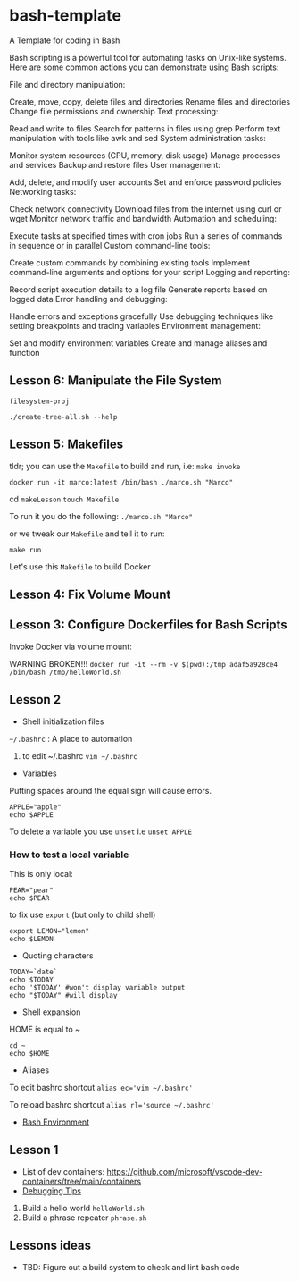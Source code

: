 # bash-template
A Template for coding in Bash

Bash scripting is a powerful tool for automating tasks on Unix-like systems. Here are some common actions you can demonstrate using Bash scripts:

File and directory manipulation:

Create, move, copy, delete files and directories
Rename files and directories
Change file permissions and ownership
Text processing:

Read and write to files
Search for patterns in files using grep
Perform text manipulation with tools like awk and sed
System administration tasks:

Monitor system resources (CPU, memory, disk usage)
Manage processes and services
Backup and restore files
User management:

Add, delete, and modify user accounts
Set and enforce password policies
Networking tasks:

Check network connectivity
Download files from the internet using curl or wget
Monitor network traffic and bandwidth
Automation and scheduling:

Execute tasks at specified times with cron jobs
Run a series of commands in sequence or in parallel
Custom command-line tools:

Create custom commands by combining existing tools
Implement command-line arguments and options for your script
Logging and reporting:

Record script execution details to a log file
Generate reports based on logged data
Error handling and debugging:

Handle errors and exceptions gracefully
Use debugging techniques like setting breakpoints and tracing variables
Environment management:

Set and modify environment variables
Create and manage aliases and function


## Lesson 6:  Manipulate the File System

`filesystem-proj`

`./create-tree-all.sh --help`


## Lesson 5:  Makefiles

tldr; you can use the `Makefile` to build and run, i.e: `make invoke`

`docker run -it marco:latest /bin/bash ./marco.sh "Marco"`

cd `makeLesson`
`touch Makefile`

To run it you do the following:  `./marco.sh "Marco"`

or we tweak our `Makefile` and tell it to run:

`make run`

Let's use this `Makefile` to build Docker



## Lesson 4:  Fix Volume Mount


## Lesson 3:  Configure Dockerfiles for Bash Scripts

Invoke Docker via volume mount:

WARNING BROKEN!!!
`docker run -it --rm -v $(pwd):/tmp adaf5a928ce4 /bin/bash /tmp/helloWorld.sh`


## Lesson 2

* Shell initialization files

`~/.bashrc` :  A place to automation

1. to edit ~/.bashrc `vim ~/.bashrc`

* Variables

Putting spaces around the equal sign will cause errors.

```
APPLE="apple"
echo $APPLE
```

To delete a variable you use `unset` i.e `unset APPLE`

### How to test a local variable

This is only local:

```
PEAR="pear"
echo $PEAR
```

to fix use `export` (but only to child shell)

```
export LEMON="lemon"
echo $LEMON
```


* Quoting characters

```
TODAY=`date`
echo $TODAY
echo '$TODAY' #won't display variable output
echo "$TODAY" #will display

```

* Shell expansion

HOME is equal to ~
```
cd ~
echo $HOME
```


* Aliases

To edit bashrc shortcut
`alias ec='vim ~/.bashrc'`

To reload bashrc shortcut
`alias rl='source ~/.bashrc'`


* [Bash Environment](https://tldp.org/LDP/Bash-Beginners-Guide/html/)


## Lesson 1

* List of dev containers:  https://github.com/microsoft/vscode-dev-containers/tree/main/containers
* [Debugging Tips](https://tldp.org/LDP/Bash-Beginners-Guide/html/sect_02_03.html)

1. Build a hello world `helloWorld.sh`
2. Build a phrase repeater `phrase.sh`


## Lessons ideas

* TBD: Figure out a build system to check and lint bash code